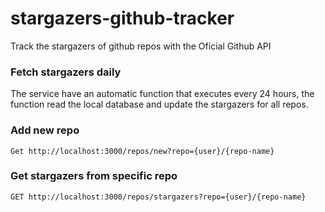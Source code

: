 # stargazers-github-tracker
Track the stargazers of github repos with the Oficial Github API

### Fetch stargazers daily
The service have an automatic function that executes every 24 hours, the function read the local database and update the stargazers for all repos.
### Add new repo
```
Get http://localhost:3000/repos/new?repo={user}/{repo-name}
```
### Get stargazers from specific repo
```
GET http://localhost:3000/repos/stargazers?repo={user}/{repo-name}
```
